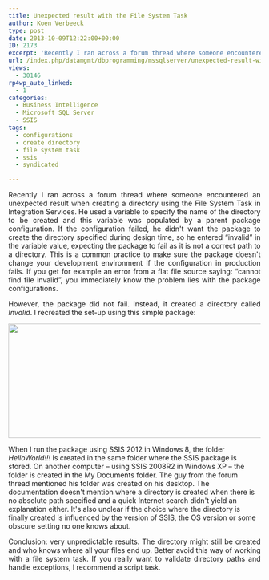 ```yaml
---
title: Unexpected result with the File System Task
author: Koen Verbeeck
type: post
date: 2013-10-09T12:22:00+00:00
ID: 2173
excerpt: 'Recently I ran across a forum thread where someone encountered an unexpected result when creating a directory using the File System Task in Integration Services. He used a variable to specify the name of the directory to be created and this variable was&hellip;'
url: /index.php/datamgmt/dbprogramming/mssqlserver/unexpected-result-with-the-file/
views:
  - 30146
rp4wp_auto_linked:
  - 1
categories:
  - Business Intelligence
  - Microsoft SQL Server
  - SSIS
tags:
  - configurations
  - create directory
  - file system task
  - ssis
  - syndicated

---
```

<p style="text-align: justify;">
  Recently I ran across a forum thread where someone encountered an unexpected result when creating a directory using the File System Task in Integration Services. He used a variable to specify the name of the directory to be created and this variable was populated by a parent package configuration. If the configuration failed, he didn't want the package to create the directory specified during design time, so he entered “invalid” in the variable value, expecting the package to fail as it is not a correct path to a directory. This is a common practice to make sure the package doesn't change your development environment if the configuration in production fails. If you get for example an error from a flat file source saying: “cannot find file invalid”, you immediately know the problem lies with the package configurations.
</p>

<p style="text-align: justify;">
  However, the package did not fail. Instead, it created a directory called <em>Invalid</em>. I recreated the set-up using this simple package:
</p>

<p style="text-align: justify;">
  <a href="/media/users/koenverbeeck/FileSystemTask/packagesetup.PNG?mtime=1381321257"><img src="/wp-content/uploads/users/koenverbeeck/FileSystemTask/packagesetup.PNG?mtime=1381321257" alt="" width="680" height="228" /></a>
</p>

<span style="text-align: justify;">When I run the package using SSIS 2012 in Windows 8, the folder </span>_HelloWorld!!!_ <span style="text-align: justify;">Is created in the same folder where the SSIS package is stored. On another computer – using SSIS 2008R2 in Windows XP – the folder is created in the My Documents folder. The guy from the forum thread mentioned his folder was created on his desktop. The documentation doesn't mention where a directory is created when there is no absolute path specified and a quick Internet search didn't yield an explanation either. It's also unclear if the choice where the directory is finally created is influenced by the version of SSIS, the OS version or some obscure setting no one knows about.</span>

<p style="text-align: justify;">
  Conclusion: very unpredictable results. The directory might still be created and who knows where all your files end up. Better avoid this way of working with a file system task. If you really want to validate directory paths and handle exceptions, I recommend a script task.
</p>